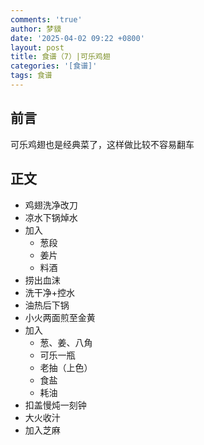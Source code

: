 ```yaml
---
comments: 'true'
author: 梦貘
date: '2025-04-02 09:22 +0800'
layout: post
title: 食谱（7）|可乐鸡翅
categories: '[食谱]'
tags: 食谱
---
```

## 前言
可乐鸡翅也是经典菜了，这样做比较不容易翻车

## 正文
- 鸡翅洗净改刀
- 凉水下锅焯水
- 加入
  - 葱段
  - 姜片
  - 料酒
- 捞出血沫
- 洗干净+控水
- 油热后下锅
- 小火两面煎至金黄
- 加入
  - 葱、姜、八角
  - 可乐一瓶
  - 老抽（上色）
  - 食盐
  - 耗油
- 扣盖慢炖一刻钟
- 大火收汁
- 加入芝麻
